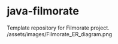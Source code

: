 # java-filmorate
Template repository for Filmorate project.
/assets/images/Filmorate_ER_diagram.png
